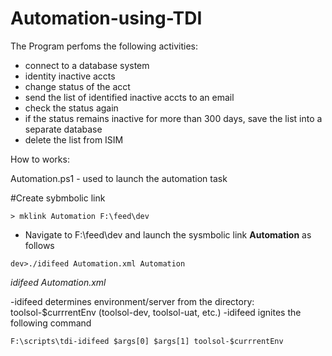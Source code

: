 # Automation-using-TDI
The Program perfoms the following activities:
- connect to a database system 
- identity inactive accts
- change status of the acct
- send the list of identified inactive accts to an email
- check the status again 
- if the status remains inactive for more than 300 days, save the list into a separate database
- delete the list from ISIM

How to works:

Automation.ps1 - used to launch the automation task

#Create sybmbolic link

`> mklink Automation F:\feed\dev`

- Navigate to F:\feed\dev and launch the sysmbolic link **Automation** as follows

`dev>./idifeed Automation.xml Automation`

*idifeed*
*Automation.xml*

-idifeed determines environment/server from the directory: toolsol-$currrentEnv (toolsol-dev, toolsol-uat, etc.)
-idifeed ignites the following command

`F:\scripts\tdi-idifeed $args[0] $args[1] toolsol-$currrentEnv`

